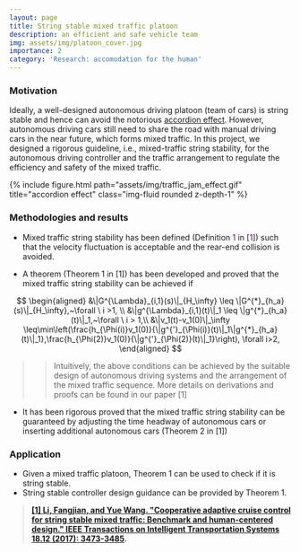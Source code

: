 ```yaml
---
layout: page
title: String stable mixed traffic platoon
description: an efficient and safe vehicle team
img: assets/img/platoon_cover.jpg
importance: 2
category: 'Research: accomodation for the human'
---
```

### Motivation

Ideally, a well-designed autonomous driving platoon (team of cars) is string stable and hence can avoid the notorious [accordion effect](https://en.wikipedia.org/wiki/Accordion_effect). However, autonomous driving cars still need to share the road with manual driving cars in the near future, which forms mixed traffic. In this project, we designed a rigorous guideline, i.e., mixed-traffic string stability, for the autonomous driving controller and the traffic arrangement to regulate the efficiency and safety of the mixed traffic.

<div class="row justify-content-sm-center">
{% include figure.html path="assets/img/traffic_jam_effect.gif" title="accordion effect" class="img-fluid rounded z-depth-1" %}
</div>

### Methodologies and results

* Mixed traffic string stability has been defined (Definition <span style="color:purple">1</span> in [<span style="color:purple">1</span>]) such that the velocity fluctuation is acceptable and the rear-end collision is avoided. 

* A theorem (Theorem 1 in [1]) has been developed and proved that the mixed traffic string stability can be achieved if 

$$
\begin{aligned}
&\|G^{\Lambda}_{i,1}(s)\|_{H_\infty} \leq \|G^{*}_{h_a}(s)\|_{H_\infty},~\forall \ i >1,  \\
&\|g^{\Lambda}_{i,1}(t)\|_1 \leq \|g^{*}_{h_a}(t)\|_1,~\forall \ i > 1,\\
&\|v_1(t)-v_1(0)\|_\infty
\leq\min\left(\frac{h_{\Phi(i)}v_1(0)}{\|g^{'}_{\Phi(i)}(t)\|_1\|g^{*}_{h_a}(t)\|_1},\frac{h_{\Phi(2)}v_1(0)}{\|g^{'}_{\Phi(2)}(t)\|_1}\right), \forall i>2,
\end{aligned}
$$

>>Intuitively, the above conditions can be achieved by the suitable design of autonomous driving systems and the arrangement of the mixed traffic sequence. More details on derivations and proofs can be found in our paper [1] 

* It has been rigorous proved that the mixed traffic string stability can be guaranteed by adjusting the time headway of autonomous cars or inserting additional autonomous cars (Theorem 2 in [1])

### Application

* Given a mixed traffic platoon, Theorem 1 can be used to check if it is string stable.
* String stable controller design guidance can be provided by Theorem 1.

>**[[1] Li, Fangjian, and Yue Wang. "Cooperative adaptive cruise control for string stable mixed traffic: Benchmark and human-centered design." IEEE Transactions on Intelligent Transportation Systems 18.12 (2017): 3473-3485](https://ieeexplore.ieee.org/abstract/document/8094925).**
